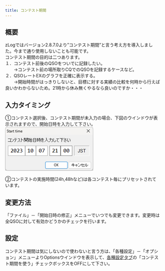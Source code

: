 ```yaml
---
title: コンテスト期間
---
```


## 概要
zLogではバージョン2.8.7.0より”コンテスト期間”と言う考え方を導入しました。今まで通り使用しないことも可能です。  
コンテスト期間の目的は二つあります。  
１．コンテスト前後のQSOをついでに記録したい。  
　　→コンテスト前の場所取りCQでのQSOを記録するケースなど。  
２．QSOレートEXのグラフを正確に表示する。  
　　→開始時間がはっきりしないと、目標に対する実績の比較を何時から行えば良いかわからないため。21時から休み無くやるなら良いのですか・・・  

## 入力タイミング
①コンテスト選択後、コンテスト期間が未入力の場合、下図のウインドウが表示されますので、開始日時を入力して下さい。  
![コンテスト期間の入力](https://github.com/nextzlog/use.zlog.org/blob/master/images/contest_period_1.png?raw=true)  

②コンテストの実施時間(24h,48hなど)は各コンテスト毎にプリセットされています。  


## 変更方法
「ファイル」－「開始日時の修正」メニューでいつでも変更できます。変更時は全QSOに対して有効かどうかのチェックを行います。  

## 設定
コンテスト期間は気にしないので使わないと言う方は、「各種設定」－「オプション」メニューよりOptionsウインドウを表示して、[各種設定タブ](https://use.zlog.org/manual/%E8%A8%AD%E5%AE%9A#%E5%90%84%E7%A8%AE%E8%A8%AD%E5%AE%9A-%E3%82%BF%E3%83%96)の「コンテスト期間を使う」チェックボックスをOFFにして下さい。  
